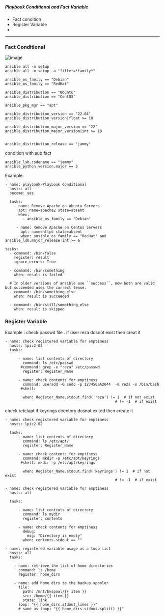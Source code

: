 #####  Playbook Conditional and Fact Variable 

* Fact condition
* Register Variable
* 
-----------------------------




### Fact Conditional
![image](https://github.com/rezaabedi1365/Devops/assets/117336743/2d21fed6-cf60-4385-b4ae-0c3950af4b5f)
```
ansible all -m setup
ansible all -m setup -a "filter=*family*"
```

```
ansible_os_family == "Debian"
ansible_os_family == "RedHat"

ansible_distribution == "Ubuntu"
ansible_distribution == "CentOS"

ansible_pkg_mgr == "apt"

ansible_distribution_version == "22.04"
ansible_distribution_version|float >= 18

ansible_distribution_major_version == "22"
ansible_distribution_major_version|int >= 18
 

ansible_distribution_release == "jammy"
```
condition with sub fact
```
ansible_lsb.codename == "jammy"
ansible_python.version.major == 3
```


Example:
```
- name: playbook-Playbook Conditional
  hosts: all
  become: yes

  tasks:
    - name: Remove Apache on ubuntu Servers
      apt: name=apache2 state=absent
      when:
        - ansible_os_family == "Debian"

     - name: Remove Apache on Centos Servers
       apt: name=httpd state=absent
       when: ansible_os_family == "RedHat" and ansible_lsb.major_release|int >= 6
```
```
tasks:
  - command: /bin/false
    register: result
    ignore_errors: True

  - command: /bin/something
    when: result is failed

  # In older versions of ansible use ``success``, now both are valid but succeeded uses the correct tense.
  - command: /bin/something_else
    when: result is succeeded

  - command: /bin/still/something_else
    when: result is skipped

```
### Register Variable
Example :
check passwd file . if user reza dosnot exist then creat it
```
- name: check registered variable for emptiness
  hosts: lpic2-02
  tasks:

      - name: list contents of directory
        command: ls /etc/passwd
       #command: grep -e "reza" /etc/passwd
        register: Register_Name

      - name: check contents for emptiness
        command: useradd -G sudo -p 123456aA2044  -m reza -s /bin/bash
       #shell:

        when: Register_Name.stdout.find('reza') != 1  # if not exist
                                                  # != -1  # if exist
```
check /etc/apt if keyrings directory dosnot exited then create it
```
- name: check registered variable for emptiness
  hosts: lpic2-02

  tasks:
      - name: list contents of directory
        command: ls /etc/apt/
        register: Register_Name

      - name: check contents for emptiness
        command: mkdir -p /etc/apt/keyrings
       #shell: mkdir -p /etc/apt/keyrings

        when: Register_Name.stdout.find('keyrings') != 1  # if not exist
                                                  # != -1  # if exist

```
```
- name: check registered variable for emptiness
  hosts: all

  tasks:

      - name: list contents of directory
        command: ls mydir
        register: contents

      - name: check contents for emptiness
        debug:
          msg: "Directory is empty"
        when: contents.stdout == ""
```
```
- name: registered variable usage as a loop list
  hosts: all
  tasks:

    - name: retrieve the list of home directories
      command: ls /home
      register: home_dirs

    - name: add home dirs to the backup spooler
      file:
        path: /mnt/bkspool/{{ item }}
        src: /home/{{ item }}
        state: link
      loop: "{{ home_dirs.stdout_lines }}"
      # same as loop: "{{ home_dirs.stdout.split() }}"
```
